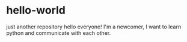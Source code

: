 # hello-world
just another repository
hello everyone!
I'm a newcomer, I want to learn python and communicate with each other.
